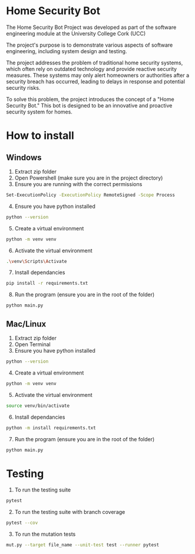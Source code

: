 # Home Security Bot

The Home Security Bot Project was developed as part of the software engineering module at the University College Cork (UCC)

The project's purpose is to demonstrate various aspects of software engineering, including system design and testing.

The project addresses the problem of traditional home security systems, which often rely on outdated technology and provide reactive security measures. These systems may only alert homeowners or authorities after a security breach has occurred, leading to delays in response and potential security risks.

To solve this problem, the project introduces the concept of a "Home Security Bot." This bot is designed to be an innovative and proactive security system for homes.

# How to install

## Windows

1. Extract zip folder
2. Open Powershell (make sure you are in the project directory)
3. Ensure you are running with the correct permissions

```bash
Set-ExecutionPolicy -ExecutionPolicy RemoteSigned -Scope Process
```

4. Ensure you have python installed

```bash
python --version
```

5. Create a virtual environment

```bash
python -m venv venv
```

6. Activate the virtual environment

```bash
.\venv\Scripts\Activate
```

7. Install dependancies

```bash
pip install -r requirements.txt
```

8. Run the program (ensure you are in the root of the folder)

```bash
python main.py
```

## Mac/Linux

1. Extract zip folder
2. Open Terminal
3. Ensure you have python installed

```bash
python --version
```

4. Create a virtual environment

```bash
python -m venv venv
```

5. Activate the virtual environment

```bash
source venv/bin/activate
```

6. Install dependancies

```bash
python -m install requirements.txt
```

7. Run the program (ensure you are in the root of the folder)

```bash
python main.py
```

# Testing

1. To run the testing suite

```bash
pytest
```

2. To run the testing suite with branch coverage

```bash
pytest --cov
```

3. To run the mutation tests

```bash
mut.py --target file_name --unit-test test --runner pytest
```
